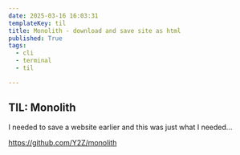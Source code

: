```yaml
---
date: 2025-03-16 16:03:31
templateKey: til
title: Monolith - download and save site as html
published: True
tags:
  - cli
  - terminal
  - til

---
```


## TIL: Monolith

I needed to save a website earlier and this was just what I needed...

https://github.com/Y2Z/monolith
